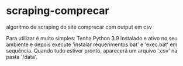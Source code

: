 # scraping-comprecar
algoritmo de scraping do site comprecar com output em csv

Para utilizar é muito simples:
Tenha Python 3.9 instalado e ativo no seu ambiente e depois execute 'instalar requerimentos.bat' e 'exec.bat' em sequência. Quando tudo estiver pronto, aparecerá um arquivo '.csv' na pasta '/data'.
